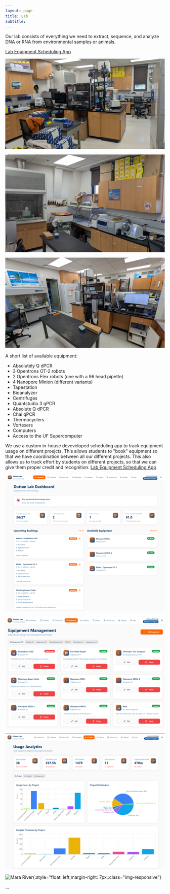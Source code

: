 ```yaml
---
layout: page
title: Lab
subtitle: 
---
```


Our lab consists of everything we need to extract, sequence, and analyze DNA or RNA from environmental samples or animals. 

[Lab Equipment Scheduling App](https://ufduttonlab.github.io/lab-scheduler/)

![lab1](img/lab1.png)

![lab2](img/lab2.png)

![lab3](img/lab3.png)

A short list of available equipment:
- Absolutely Q dPCR
- 3 Opentrons OT-2 robots
- 2 Opentrons Flex robots (one with a 96 head pipette)
- 4 Nanopore Minion (different variants)
- Tapestation
- Bioanalyzer
- Centrifuges
- Quantstudio 3 qPCR
- Absolute Q dPCR
- Chai qPCR
- Thermocyclers
- Vortexers
- Computers
- Access to the UF Supercomputer

We use a custom in-house deveveloped scheduling app to track equipment usage on different proejcts. This allows students to "book" equipment so that we have coordination between all our different projects. This also allows us to track effort by students on different projects, so that we can give them proper credit and recognition. [Lab Equipment Scheduling App](https://ufduttonlab.github.io/lab-scheduler/)

![schedule1](img/schedule1.png)

![schedule2](img/schedule2.png)

![schedule3](img/schedule3.png)


![Mara River](img/PXL_20220701_101424622.MP.jpg){:style="float: left;margin-right: 7px;:class="img-responsive"}



...

